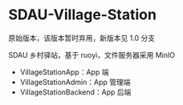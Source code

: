# SDAU-Village-Station

原始版本，该版本暂时弃用，新版本见 1.0 分支

SDAU 乡村驿站，基于 ruoyi，文件服务器采用 MinIO

- VillageStationApp：App 端
- VillageStationAdmin：App 管理端
- VillageStationBackend：App 后端
